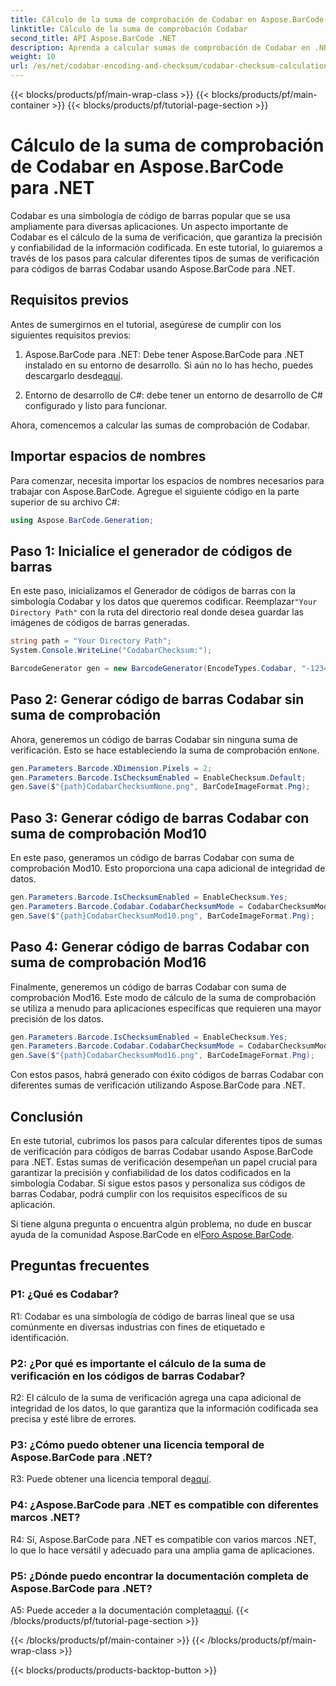 ```yaml
---
title: Cálculo de la suma de comprobación de Codabar en Aspose.BarCode para .NET
linktitle: Cálculo de la suma de comprobación Codabar
second_title: API Aspose.BarCode .NET
description: Aprenda a calcular sumas de comprobación de Codabar en .NET usando Aspose.BarCode. Mejore la precisión de los datos en los códigos de barras Codabar. Obtenga orientación paso a paso.
weight: 10
url: /es/net/codabar-encoding-and-checksum/codabar-checksum-calculation/
---
```


{{< blocks/products/pf/main-wrap-class >}}
{{< blocks/products/pf/main-container >}}
{{< blocks/products/pf/tutorial-page-section >}}

# Cálculo de la suma de comprobación de Codabar en Aspose.BarCode para .NET

Codabar es una simbología de código de barras popular que se usa ampliamente para diversas aplicaciones. Un aspecto importante de Codabar es el cálculo de la suma de verificación, que garantiza la precisión y confiabilidad de la información codificada. En este tutorial, lo guiaremos a través de los pasos para calcular diferentes tipos de sumas de verificación para códigos de barras Codabar usando Aspose.BarCode para .NET.

## Requisitos previos

Antes de sumergirnos en el tutorial, asegúrese de cumplir con los siguientes requisitos previos:

1. Aspose.BarCode para .NET: Debe tener Aspose.BarCode para .NET instalado en su entorno de desarrollo. Si aún no lo has hecho, puedes descargarlo desde[aquí](https://releases.aspose.com/barcode/net/).

2. Entorno de desarrollo de C#: debe tener un entorno de desarrollo de C# configurado y listo para funcionar.

Ahora, comencemos a calcular las sumas de comprobación de Codabar.

## Importar espacios de nombres

Para comenzar, necesita importar los espacios de nombres necesarios para trabajar con Aspose.BarCode. Agregue el siguiente código en la parte superior de su archivo C#:

```csharp
using Aspose.BarCode.Generation;
```

## Paso 1: Inicialice el generador de códigos de barras

 En este paso, inicializamos el Generador de códigos de barras con la simbología Codabar y los datos que queremos codificar. Reemplazar`"Your Directory Path"` con la ruta del directorio real donde desea guardar las imágenes de códigos de barras generadas.

```csharp
string path = "Your Directory Path";
System.Console.WriteLine("CodabarChecksum:");

BarcodeGenerator gen = new BarcodeGenerator(EncodeTypes.Codabar, "-12345-");
```

## Paso 2: Generar código de barras Codabar sin suma de comprobación

 Ahora, generemos un código de barras Codabar sin ninguna suma de verificación. Esto se hace estableciendo la suma de comprobación en`None`.

```csharp
gen.Parameters.Barcode.XDimension.Pixels = 2;
gen.Parameters.Barcode.IsChecksumEnabled = EnableChecksum.Default;
gen.Save($"{path}CodabarChecksumNone.png", BarCodeImageFormat.Png);
```

## Paso 3: Generar código de barras Codabar con suma de comprobación Mod10

En este paso, generamos un código de barras Codabar con suma de comprobación Mod10. Esto proporciona una capa adicional de integridad de datos. 

```csharp
gen.Parameters.Barcode.IsChecksumEnabled = EnableChecksum.Yes;
gen.Parameters.Barcode.Codabar.CodabarChecksumMode = CodabarChecksumMode.Mod10;
gen.Save($"{path}CodabarChecksumMod10.png", BarCodeImageFormat.Png);
```

## Paso 4: Generar código de barras Codabar con suma de comprobación Mod16

Finalmente, generemos un código de barras Codabar con suma de comprobación Mod16. Este modo de cálculo de la suma de comprobación se utiliza a menudo para aplicaciones específicas que requieren una mayor precisión de los datos.

```csharp
gen.Parameters.Barcode.IsChecksumEnabled = EnableChecksum.Yes;
gen.Parameters.Barcode.Codabar.CodabarChecksumMode = CodabarChecksumMode.Mod16;
gen.Save($"{path}CodabarChecksumMod16.png", BarCodeImageFormat.Png);
```

Con estos pasos, habrá generado con éxito códigos de barras Codabar con diferentes sumas de verificación utilizando Aspose.BarCode para .NET.

## Conclusión

En este tutorial, cubrimos los pasos para calcular diferentes tipos de sumas de verificación para códigos de barras Codabar usando Aspose.BarCode para .NET. Estas sumas de verificación desempeñan un papel crucial para garantizar la precisión y confiabilidad de los datos codificados en la simbología Codabar. Si sigue estos pasos y personaliza sus códigos de barras Codabar, podrá cumplir con los requisitos específicos de su aplicación.

 Si tiene alguna pregunta o encuentra algún problema, no dude en buscar ayuda de la comunidad Aspose.BarCode en el[Foro Aspose.BarCode](https://forum.aspose.com/c/barcode/13).

## Preguntas frecuentes

### P1: ¿Qué es Codabar?

R1: Codabar es una simbología de código de barras lineal que se usa comúnmente en diversas industrias con fines de etiquetado e identificación.

### P2: ¿Por qué es importante el cálculo de la suma de verificación en los códigos de barras Codabar?

R2: El cálculo de la suma de verificación agrega una capa adicional de integridad de los datos, lo que garantiza que la información codificada sea precisa y esté libre de errores.

### P3: ¿Cómo puedo obtener una licencia temporal de Aspose.BarCode para .NET?

 R3: Puede obtener una licencia temporal de[aquí](https://purchase.aspose.com/temporary-license/).

### P4: ¿Aspose.BarCode para .NET es compatible con diferentes marcos .NET?

R4: Sí, Aspose.BarCode para .NET es compatible con varios marcos .NET, lo que lo hace versátil y adecuado para una amplia gama de aplicaciones.

### P5: ¿Dónde puedo encontrar la documentación completa de Aspose.BarCode para .NET?

 A5: Puede acceder a la documentación completa[aquí](https://reference.aspose.com/barcode/net/).
{{< /blocks/products/pf/tutorial-page-section >}}

{{< /blocks/products/pf/main-container >}}
{{< /blocks/products/pf/main-wrap-class >}}

{{< blocks/products/products-backtop-button >}}

